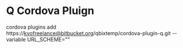 # Q Cordova Pluign

cordova plugins add https://kvofreelance@bitbucket.org/qbixtemp/cordova-plugin-q.git --variable URL_SCHEME="<openurl>"